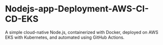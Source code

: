 # Nodejs-app-Deployment-AWS-CI-CD-EKS
A simple cloud-native Node.js, containerized with Docker, deployed on AWS EKS with Kubernetes, and automated using GitHub Actions. 
